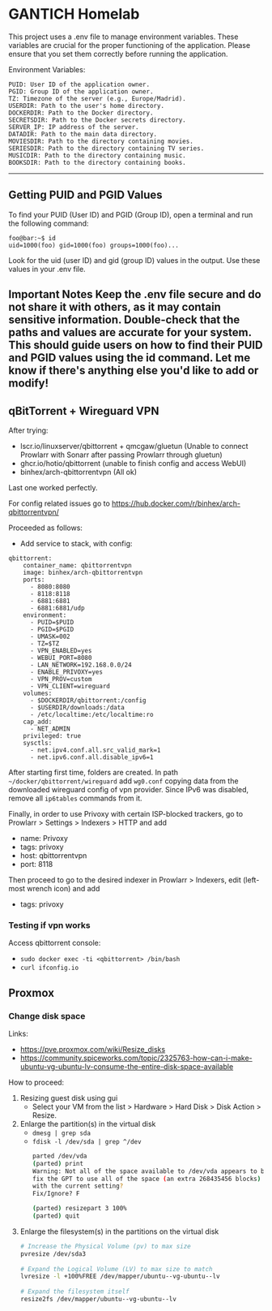 # GANTICH Homelab

This project uses a .env file to manage environment variables. These variables are crucial for the proper functioning of the application. Please ensure that you set them correctly before running the application.

Environment Variables:

```env
PUID: User ID of the application owner.
PGID: Group ID of the application owner.
TZ: Timezone of the server (e.g., Europe/Madrid).
USERDIR: Path to the user's home directory.
DOCKERDIR: Path to the Docker directory.
SECRETSDIR: Path to the Docker secrets directory.
SERVER_IP: IP address of the server.
DATADIR: Path to the main data directory.
MOVIESDIR: Path to the directory containing movies.
SERIESDIR: Path to the directory containing TV series.
MUSICDIR: Path to the directory containing music.
BOOKSDIR: Path to the directory containing books.
```
---

## Getting PUID and PGID Values
To find your PUID (User ID) and PGID (Group ID), open a terminal and run the following command:

```console
foo@bar:~$ id
uid=1000(foo) gid=1000(foo) groups=1000(foo)...
```

Look for the uid (user ID) and gid (group ID) values in the output. Use these values in your .env file.

Important Notes
Keep the .env file secure and do not share it with others, as it may contain sensitive information.
Double-check that the paths and values are accurate for your system.
This should guide users on how to find their PUID and PGID values using the id command. Let me know if there's anything else you'd like to add or modify!
---

## qBitTorrent + Wireguard VPN

After trying:
- lscr.io/linuxserver/qbittorrent + qmcgaw/gluetun (Unable to connect Prowlarr with Sonarr after passing Prowlarr through gluetun)
- ghcr.io/hotio/qbittorrent (unable to finish config and access WebUI)
- binhex/arch-qbittorrentvpn (All ok)

Last one worked perfectly.

For config related issues go to https://hub.docker.com/r/binhex/arch-qbittorrentvpn/

Proceeded as follows:
- Add service to stack, with config:
```docker-compose
qbittorrent:
    container_name: qbittorrentvpn
    image: binhex/arch-qbittorrentvpn
    ports:
      - 8080:8080
      - 8118:8118
      - 6881:6881
      - 6881:6881/udp
    environment:
      - PUID=$PUID
      - PGID=$PGID
      - UMASK=002
      - TZ=$TZ
      - VPN_ENABLED=yes
      - WEBUI_PORT=8080
      - LAN_NETWORK=192.168.0.0/24
      - ENABLE_PRIVOXY=yes
      - VPN_PROV=custom
      - VPN_CLIENT=wireguard
    volumes:
      - $DOCKERDIR/qbittorrent:/config
      - $USERDIR/downloads:/data
      - /etc/localtime:/etc/localtime:ro
    cap_add:
      - NET_ADMIN
    privileged: true
    sysctls:
      - net.ipv4.conf.all.src_valid_mark=1
      - net.ipv6.conf.all.disable_ipv6=1
```
After starting first time, folders are created. In path `~/docker/qbittorrent/wireguard` add `wg0.conf` copying data from the downloaded wireguard config of vpn provider. Since IPv6 was disabled, remove all `ip6tables` commands from it.

Finally, in order to use Privoxy with certain ISP-blocked trackers, go to Prowlarr > Settings > Indexers > HTTP and add

- name: Privoxy
- tags: privoxy
- host: qbittorrentvpn
- port: 8118

Then proceed to go to the desired indexer in Prowlarr > Indexers, edit (left-most wrench icon) and add

- tags: privoxy

### Testing if vpn works
Access qbittorrent console:
- `sudo docker exec -ti <qbittorrent> /bin/bash`
- `curl ifconfig.io`

## Proxmox

### Change disk space
Links:
- https://pve.proxmox.com/wiki/Resize_disks
- https://community.spiceworks.com/topic/2325763-how-can-i-make-ubuntu-vg-ubuntu-lv-consume-the-entire-disk-space-available

How to proceed:
1. Resizing guest disk using gui
    - Select your VM from the list > Hardware > Hard Disk > Disk Action > Resize.
2. Enlarge the partition(s) in the virtual disk 
    - `dmesg | grep sda`
    - `fdisk -l /dev/sda | grep ^/dev`
        ```bash
        parted /dev/vda
        (parted) print
        Warning: Not all of the space available to /dev/vda appears to be used, you can
        fix the GPT to use all of the space (an extra 268435456 blocks) or continue
        with the current setting? 
        Fix/Ignore? F 
        
        (parted) resizepart 3 100%
        (parted) quit
        ```
3. Enlarge the filesystem(s) in the partitions on the virtual disk
   ```bash
   # Increase the Physical Volume (pv) to max size
   pvresize /dev/sda3
    
   # Expand the Logical Volume (LV) to max size to match
   lvresize -l +100%FREE /dev/mapper/ubuntu--vg-ubuntu--lv
    
   # Expand the filesystem itself
   resize2fs /dev/mapper/ubuntu--vg-ubuntu--lv
   ```
